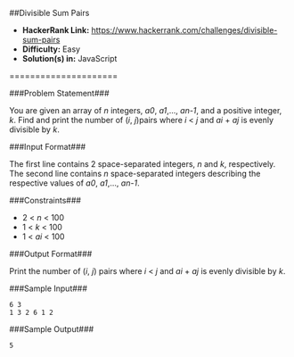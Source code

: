 ##Divisible Sum Pairs

* __HackerRank Link:__ https://www.hackerrank.com/challenges/divisible-sum-pairs
* __Difficulty:__ Easy
* __Solution(s) in:__ JavaScript

=====================

###Problem Statement###

You are given an array of _n_ integers, _a0_, _a1_,..., _an-1_, and a positive integer, _k_. Find and print the number of (_i_, _j_)pairs where _i_ < _j_ and _ai_ + _aj_ is evenly divisible by _k_.

###Input Format###

The first line contains 2 space-separated integers, _n_ and _k_, respectively. 
The second line contains _n_ space-separated integers describing the respective values of _a0_, _a1_,..., _an-1_.

###Constraints###

* 2 < _n_ < 100
* 1 < _k_ < 100
* 1 < _ai_ < 100

###Output Format###

Print the number of (_i_, _j_) pairs where _i_ < _j_ and _ai_ + _aj_ is evenly divisible by _k_.

###Sample Input###

```
6 3
1 3 2 6 1 2
```

###Sample Output###

```
5
```
